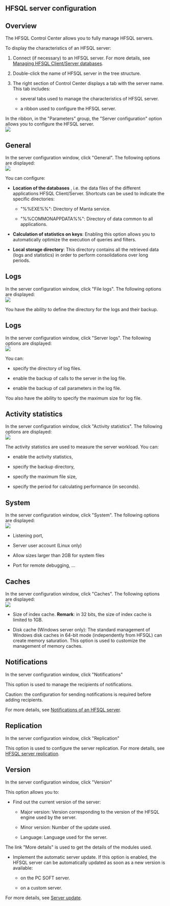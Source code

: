


## HFSQL server configuration
			



<a name="NOTE1"></a>
<a name="NOTE1_1"></a>


## Overview
<a name="overview_ELTTEXTE000226"></a>
The HFSQL Control Center allows you to fully manage HFSQL servers.

To display the characteristics of an HFSQL server: 

1. Connect (if necessary) to an HFSQL server. For more details, see [Managing HFSQL Client/Server databases](../CCHF/35400013.md). 

2. Double-click the name of HFSQL server in the tree structure. 

3. The right section of Control Center displays a tab with the server name. This tab includes: 

	- several tabs used to manage the characteristics of HFSQL server.

	- a ribbon used to configure the HFSQL server. 





In the ribbon, in the "Parameters" group, the "Server configuration" option allows you to configure the HFSQL server. <br>![](https://doc.pcsoft.fr/en-US/images/image.awp?langid=3&name=CC_HF_Gestion_Serveur%20-%20HC%20N%B0001%202.gif&type=thumb)




<a name="NOTE2"></a>
<a name="NOTE2_1"></a>


## General
<a name="general_ELTTEXTE000256"></a>
In the server configuration window, click "General". The following options are displayed: <br>![](https://doc.pcsoft.fr/en-US/images/image.awp?langid=3&name=CC_HF_Gestion_Serveur%20-%20HC%20N%B0007.gif&type=thumb)


You can configure: 

- **Location of the databases** , i.e. the data files of the different applications HFSQL Client/Server. Shortcuts can be used to indicate the specific directories: 

	- "%%EXE%%": Directory of Manta service.

	- "%%COMMONAPPDATA%%": Directory of data common to all applications. 




- **Calculation of statistics on keys**: Enabling this option allows you to automatically optimize the execution of queries and filters. 

- **Local storage directory**: This directory contains all the retrieved data (logs and statistics) in order to perform consolidations over long periods. 




<a name="NOTE3"></a>
<a name="NOTE3_1"></a>


## Logs
<a name="logs_ELTTEXTE000280"></a>
In the server configuration window, click "File logs". The following options are displayed: <br>![](https://doc.pcsoft.fr/en-US/images/image.awp?langid=3&name=CC_HF_Gestion_Serveur%20-%20HC%20N%B0008.gif&type=thumb)


You have the ability to define the directory for the logs and their backup.

<a name="NOTE4"></a>
<a name="NOTE4_1"></a>


## Logs
<a name="logs_ELTTEXTE000304"></a>
In the server configuration window, click "Server logs". The following options are displayed: <br>![](https://doc.pcsoft.fr/en-US/images/image.awp?langid=3&name=CC_HF_Gestion_Serveur%20-%20HC%20N%B0009.gif&type=thumb)


You can: 

- specify the directory of log files. 

- enable the backup of calls to the server in the log file. 

- enable the backup of call parameters in the log file. 




You also have the ability to specify the maximum size for log file.

<a name="NOTE5"></a>
<a name="NOTE5_1"></a>


## Activity statistics
<a name="activity_statistics_ELTTEXTE000328"></a>
In the server configuration window, click "Activity statistics". The following options are displayed: <br>![](https://doc.pcsoft.fr/en-US/images/image.awp?langid=3&name=CC_HF_Gestion_Serveur%20-%20HC%20N%B0010.gif&type=thumb)


The activity statistics are used to measure the server workload. You can: 

- enable the activity statistics,

- specify the backup directory,

- specify the maximum file size,

- specify the period for calculating performance (in seconds). 




<a name="NOTE6"></a>
<a name="NOTE6_1"></a>


## System
<a name="system_ELTTEXTE000352"></a>
In the server configuration window, click "System". The following options are displayed: <br>![](https://doc.pcsoft.fr/en-US/images/image.awp?langid=3&name=CC_HF_Gestion_Serveur%20-%20HC%20N%B0011.gif&type=thumb)


- Listening port, 

- Server user account (Linux only)

- Allow sizes larger than 2GB for system files

- Port for remote debugging, ...




<a name="NOTE7"></a>
<a name="NOTE7_1"></a>


## Caches
<a name="caches_ELTTEXTE000376"></a>
In the server configuration window, click "Caches". The following options are displayed:  <br>![](https://doc.pcsoft.fr/en-US/images/image.awp?langid=3&name=CC_HF_Gestion_Serveur%20-%20HC%20N%B0012.gif&type=thumb)


- Size of index cache.
	**Remark**: in 32 bits, the size of index cache is limited to 1GB.

- Disk cache (Windows server only): The standard management of Windows disk caches in 64-bit mode (independently from HFSQL) can create memory saturation. This option is used to customize the management of memory caches.




<a name="NOTE8"></a>
<a name="NOTE8_1"></a>


## Notifications
<a name="notifications_ELTTEXTE000400"></a>
In the server configuration window, click "Notifications"

This option is used to manage the recipients of notifications. 

Caution: the configuration for sending notifications is required before adding recipients. 

For more details, see [Notifications of an HFSQL server](../WDLang4/1000017311.md). 

<a name="NOTE9"></a>
<a name="NOTE9_1"></a>


## Replication
<a name="replication_ELTTEXTE000424"></a>
In the server configuration window, click "Replication"

This option is used to configure the server replication. For more details, see [HFSQL server replication](../WDLang4/1000020588.md). 

<a name="NOTE10"></a>
<a name="NOTE10_1"></a>


## Version
<a name="version_ELTTEXTE000448"></a>
In the server configuration window, click "Version"

This option allows you to: 

- Find out the current version of the server: 

	- Major version: Version corresponding to the version of the HFSQL engine used by the server. 

	- Minor version: Number of the update used. 

	- Language: Language used for the server. 


The link "More details" is used to get the details of the modules used. 

- Implement the automatic server update. If this option is enabled, the HFSQL server can be automatically updated as soon as a new version is available: 

	- on the PC SOFT server. 

	- on a custom server. 


For more details, see [Server update](../CCHF/35400018.md). 





